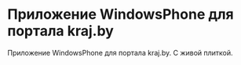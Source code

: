 # Приложение WindowsPhone для портала kraj.by

Приложение WindowsPhone для портала kraj.by. С живой плиткой.
